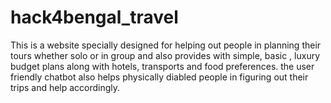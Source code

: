 # hack4bengal_travel
This is a website specially designed for helping out people in planning their tours whether solo or in group and also provides with simple, basic , luxury budget plans along with hotels, transports and food preferences. the user friendly chatbot also helps physically diabled people in figuring out their trips and help accordingly. 
